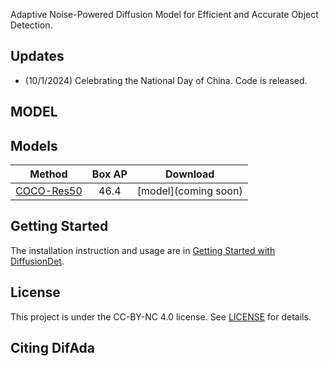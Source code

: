 Adaptive Noise-Powered Diffusion Model for Efficient and Accurate Object Detection.

## Updates
- (10/1/2024) Celebrating the National Day of China. Code is released.

## MODEL
## Models
Method | Box AP | Download
--- |:---:|:---:
[COCO-Res50](configs/difada.coco.res50.yaml) | 46.4 | [model](coming soon)

## Getting Started

The installation instruction and usage are in [Getting Started with DiffusionDet](GETTING_STARTED.md).


## License

This project is under the CC-BY-NC 4.0 license. See [LICENSE](LICENSE) for details.


## Citing DifAda
